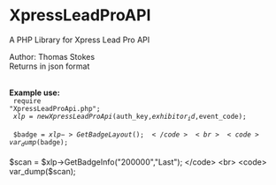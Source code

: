 # XpressLeadProAPI
A PHP Library for Xpress Lead Pro API

Author: Thomas Stokes <br>
Returns in json format<br><br>

<strong>Example use:</strong> <br>
<code>
require "XpressLeadProApi.php";
</code>
<br>
<code>
$xlp = new XpressLeadProApi($auth_key,$exhibitor_id,$event_code);
</code><br>
<code>
$badge = $xlp->GetBadgeLayout();
</code>
<br>
<code>
var_dump($badge);
</code><br>
$scan = $xlp->GetBadgeInfo("200000","Last");
</code>
<br>
<code>
var_dump($scan);
</code>
